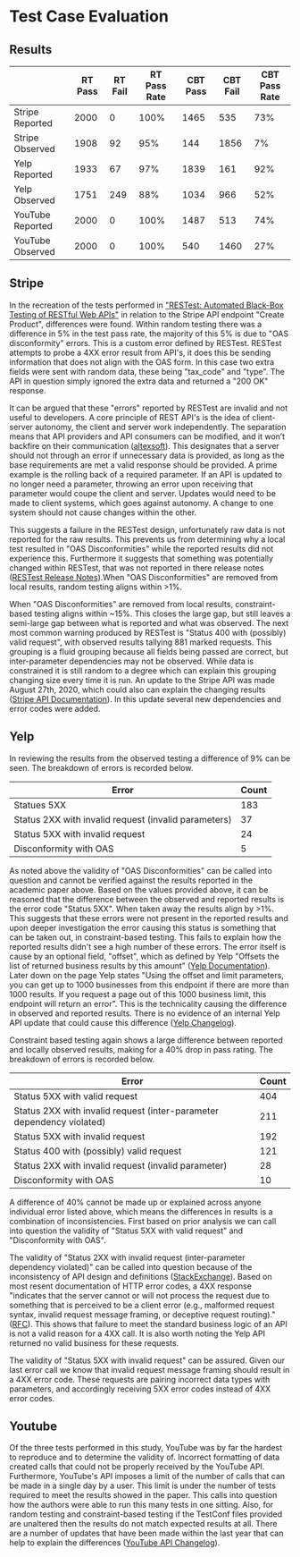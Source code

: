 # Test Case Evaluation

## Results

|                   | RT Pass | RT Fail | RT Pass Rate | CBT Pass | CBT Fail | CBT Pass Rate |
| ----------------- | ------- | ------- | ------------ | -------- | -------- | ------------- |
| Stripe Reported   | 2000    | 0       | 100%         | 1465     | 535      | 73%           |
| Stripe Observed   | 1908    | 92      | 95%          | 144      | 1856     | 7%            |
| Yelp Reported     | 1933    | 67      | 97%          | 1839     | 161      | 92%           |
| Yelp Observed     | 1751    | 249     | 88%          | 1034     | 966      | 52%           |
| YouTube Reported  | 2000    | 0       | 100%         | 1487     | 513      | 74%           |
| YouTube Observed  | 2000    | 0       | 100%         | 540      | 1460     | 27%           |

## Stripe

In the recreation of the tests performed in ["RESTest: Automated Black-Box Testing of RESTful Web APIs"](https://personal.us.es/amarlop/wp-content/uploads/2021/06/RESTest-Automated-Black-Box-Testing-of-RESTful-Web-APIs.pdf) in relation to the Stripe API endpoint "Create Product", differences were found. Within random testing there was a difference in 5% in the test pass rate, the majority of this 5% is due to "OAS disconformity" errors. This is a custom error defined by RESTest. RESTest attempts to probe a 4XX error result from API's, it does this be sending information that does not align with the OAS form. In this case two extra fields were sent with random data, these being "tax_code" and "type". The API in question simply ignored the extra data and returned a "200 OK" response.

It can be argued that these "errors" reported by RESTest are invalid and not useful to developers. A core principle of REST API's is the idea of client-server autonomy, the client and server work independently. The separation means that API providers and API consumers can be modified, and it won’t backfire on their communication ([altexsoft](https://www.altexsoft.com/blog/rest-api-design/)). This designates that a server should not through an error if unnecessary data is provided, as long as the base requirements are met a valid response should be provided. A prime example is the rolling back of a required parameter. If an API is updated to no longer need a parameter, throwing an error upon receiving that parameter would coupe the client and server. Updates would need to be made to client systems, which goes against autonomy. A change to one system should not cause changes within the other. 

This suggests a failure in the RESTest design, unfortunately raw data is not reported for the raw results. This prevents us from determining why a local test resulted in "OAS Disconformities" while the reported results did not experience this. Furthermore it suggests that something was potentially changed within RESTest, that was not reported in there release notes ([RESTest Release Notes](https://github.com/isa-group/RESTest/releases/tag/restest-1.2.0)).When "OAS Disconformities" are removed from local results, random testing aligns within >1%.

When "OAS Disconformities" are removed from local results, constraint-based testing aligns within ~15%. This closes the large gap, but still leaves a semi-large gap between what is reported and what was observed. The next most common warning produced by RESTest is "Status 400 with (possibly) valid request", with observed results tallying 881 marked requests. This grouping is a fluid grouping because all fields being passed are correct, but inter-parameter dependencies may not be observed. While data is constrained it is still random to a degree which can explain this grouping changing size every time it is run. An update to the Stripe API was made August 27th, 2020, which could also can explain the changing results ([Stripe API Documentation](https://stripe.com/docs/upgrades)). In this update several new dependencies and error codes were added.

## Yelp

In reviewing the results from the observed testing a difference of 9% can be seen. The breakdown of errors is recorded below.

| Error                                                 | Count | 
| ----------------------------------------------------  | ----- | 
| Statues 5XX                                           | 183   | 
| Status 2XX with invalid request (invalid parameters)  | 37    |
| Status 5XX with invalid request                       | 24    | 
| Disconformity with OAS                                | 5     | 

As noted above the validity of "OAS Disconformities" can be called into question and cannot be verified against the results reported in the academic paper above. Based on the values provided above, it can be reasoned that the difference between the observed and reported results is the error code "Status 5XX". When taken away the results align by >1%. This suggests that these errors were not present in the reported results and upon deeper investigation the error causing this status is something that can be taken out, in constraint-based testing. This fails to explain how the reported results didn't see a high number of these errors. The error itself is cause by an optional field, "offset", which as defined by Yelp "Offsets the list of returned business results by this amount" ([Yelp Documentation](https://www.yelp.com/developers/documentation/v3/business_search)). Later down on the page Yelp states "Using the offset and limit parameters, you can get up to 1000 businesses from this endpoint if there are more than 1000 results. If you request a page out of this 1000 business limit, this endpoint will return an error". This is the technicality causing the difference in observed and reported results. There is no evidence of an internal Yelp API update that could cause this difference ([Yelp Changelog](https://www.yelp.com/developers/v3/changelog)). 

Constraint based testing again shows a large difference between reported and locally observed results, making for a 40% drop in pass rating. The breakdown of errors is recorded below.

| Error                                                                 | Count | 
| --------------------------------------------------------------------- | ----- | 
| Status 5XX with valid request                                         | 404   |
| Status 2XX with invalid request (inter-parameter dependency violated) | 211   | 
| Status 5XX with invalid request                                       | 192   | 
| Status 400 with (possibly) valid request                              | 121   | 
| Status 2XX with invalid request (invalid parameter)                   | 28    | 
| Disconformity with OAS                                                | 10    |

A difference of 40% cannot be made up or explained across anyone individual error listed above, which means the differences in results is a combination of inconsistencies. First based on prior analysis we can call into question the validity of "Status 5XX with valid request" and "Disconformity with OAS". 

The validity of "Status 2XX with invalid request (inter-parameter dependency violated)" can be called into question because of the inconsistency of API design and definitions ([StackExchange](https://softwareengineering.stackexchange.com/questions/329229/should-i-return-an-http-400-bad-request-status-if-a-parameter-is-syntactically)). Based on most resent documentation of HTTP error codes, a 4XX response "indicates that the server cannot or will not process the request due to something that is perceived to be a client error (e.g., malformed request syntax, invalid request message framing, or deceptive request routing)." ([RFC](https://www.rfc-editor.org/rfc/rfc7231)). This shows that failure to meet the standard business logic of an API is not a valid reason for a 4XX call. It is also worth noting the Yelp API returned no valid business for these requests.

The validity of "Status 5XX with invalid request" can be assured. Given our last error call we know that invalid request message framing should result in a 4XX error code. These requests are pairing incorrect data types with parameters, and accordingly receiving 5XX error codes instead of 4XX error codes.

## Youtube

Of the three tests performed in this study, YouTube was by far the hardest to reproduce and to determine the validity of. Incorrect formatting of data created calls that could not be properly received by the YouTube API. Furthermore, YouTube's API imposes a limit of the number of calls that can be made in a single day by a user. This limit is under the number of tests required to meet the results showed in the paper. This calls into question how the authors were able to run this many tests in one sitting. Also, for random testing and constraint-based testing if the TestConf files provided are unaltered then the results do not match expected results at all. There are a number of updates that have been made within the last year that can help to explain the differences ([YouTube API Changelog](https://developers.google.com/youtube/v3/revision_history)). 